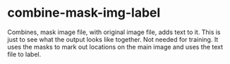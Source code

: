 # combine-mask-img-label
Combines, mask image file, with original image file, adds text to it. 
This is just to see what the output looks like together. Not needed for training.
It uses the masks to mark out locations on the main image and uses the text file to label. 
